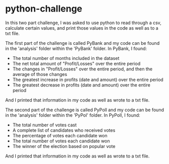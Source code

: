 # python-challenge

In this two part challenge, I was asked to use python to read through a csv, calculate certain values, and print those values in the code as well as to a txt file. 

The first part of the challenge is called PyBank and my code can be found in the 'analysis' folder within the 'PyBank' folder. In PyBank, I found:

  + The total number of months included in the dataset
  + The net total amount of "Profit/Losses" over the entire period
  + The changes in "Profit/Losses" over the entire period, and then the average of those changes
  + The greatest increase in profits (date and amount) over the entire period
  + The greatest decrease in profits (date and amount) over the entire period

And I printed that information in my code as well as wrote to a txt file.

The second part of the challenge is called PyPoll and my code can be found in the 'analysis' folder within the 'PyPol' folder. In PyPoll, I found:

  + The total number of votes cast
  + A complete list of candidates who received votes
  + The percentage of votes each candidate won
  + The total number of votes each candidate won
  + The winner of the election based on popular vote

And I printed that information in my code as well as wrote to a txt file.

